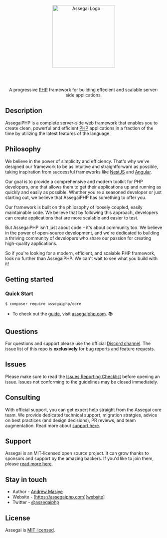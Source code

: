 <div align="center" style="padding-bottom: 48px">
    <a href="https://assegaiphp.com/" target="blank"><img src="https://assegaiphp.com/images/logos/logo-cropped.png" width="200" alt="Assegai Logo"></a>
</div>

<p style="text-align: center">A progressive <a href="https://php.net">PHP</a> framework for building effecient and scalable server-side applications.</p>

## Description

AssegaiPHP is a complete server-side web framework that enables you to create clean, powerful and efficient [PHP] applications in a fraction of the time by utilizing the latest features of the language.

## Philosophy

We believe in the power of simplicity and efficiency. That's why we've designed our framework to be as intuitive and straightforward as possible, taking inspiration from successful frameworks like [NestJS] and [Angular].

Our goal is to provide a comprehensive and modern toolkit for PHP developers, one that allows them to get their applications up and running as quickly and easily as possible. Whether you're a seasoned developer or just starting out, we believe that AssegaiPHP has something to offer you.

Our framework is built on the philosophy of loosely coupled, easily maintainable code. We believe that by following this approach, developers can create applications that are more scalable and easier to test.

But AssegaiPHP isn't just about code – it's about community too. We believe in the power of open-source development, and we're dedicated to building a thriving community of developers who share our passion for creating high-quality applications.

So if you're looking for a modern, efficient, and scalable PHP framework, look no further than AssegaiPHP. We can't wait to see what you build with it!

## Getting started

### Quick Start

```bash
$ composer require assegaiphp/core
```

* To check out the [guide][guide], visit [assegaiphp.com][website]. :books:

## Questions

For questions and support please use the official [Discord channel](). The issue list of this repo is **exclusively** for bug reports and feature requests.

## Issues

Please make sure to read the [Issues Reporting Checklist](CONTRIBUTING.md#issues-and-bugs) before opening an issue. Issues not conforming to the guidelines may be closed immediately.

## Consulting

With official support, you can get expert help straight from the Assegai core team. We provide dedicated technical support, migration stratgies, advice on best practices (and design decisions), PR reviews, and team augmentation. Read more about [support here][support].

## Support

Assegai is an MIT-licensed open source project. It can grow thanks to sponsors and support by the amazing backers. If you'd like to join them, please [read more here][support].

## Stay in touch

* Author - [Andrew Masiye](https://twitter.com/feenix11)
* Website - [https://assegaiphp.com][website]
* Twitter - [@assegaiphp](https://twitter.com/assegaiphp)

## License

Assegai is [MIT licensed](LICENSE).

[website]: https://assegaiphp.com
[guide]: https://assegaiphp.com/guide
[support]: https://assegaiphp.com/support
[PHP]: https://php.net
[NestJS]: https://nestjs.com
[Angular]: https://angular.io